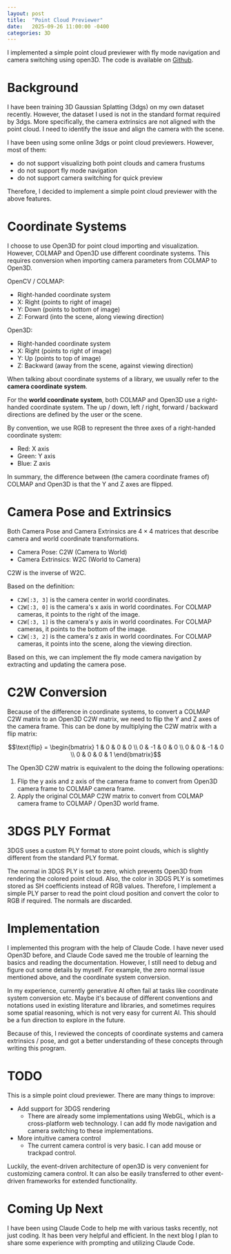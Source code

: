 ```yaml
---
layout: post
title:  "Point Cloud Previewer"
date:   2025-09-26 11:00:00 -0400
categories: 3D
---
```

I implemented a simple point cloud previewer with fly mode navigation and camera switching using open3D. The code is available on [Github](https://github.com/ronchuxia/PointCloudPreviewer).

# Background
I have been training 3D Gaussian Splatting (3dgs) on my own dataset recently. However, the dataset I used is not in the standard format required by 3dgs. More specifically, the camera extrinsics are not aligned with the point cloud. I need to identify the issue and align the camera with the scene.

I have been using some online 3dgs or point cloud previewers. However, most of them:
- do not support visualizing both point clouds and camera frustums
- do not support fly mode navigation
- do not support camera switching for quick preview

Therefore, I decided to implement a simple point cloud previewer with the above features.

# Coordinate Systems

I choose to use Open3D for point cloud importing and visualization. However, COLMAP and Open3D use different coordinate systems. This requires conversion when importing camera parameters from COLMAP to Open3D.

OpenCV / COLMAP:
- Right-handed coordinate system
- X: Right (points to right of image)
- Y: Down (points to bottom of image)
- Z: Forward (into the scene, along viewing direction)

Open3D:
- Right-handed coordinate system
- X: Right (points to right of image)
- Y: Up (points to top of image)
- Z: Backward (away from the scene, against viewing direction)

When talking about coordinate systems of a library, we usually refer to the **camera coordinate system**.

For the **world coordinate system**, both COLMAP and Open3D use a right-handed coordinate system. The up / down, left / right, forward / backward directions are defined by the user or the scene.

By convention, we use RGB to represent the three axes of a right-handed coordinate system:
- Red: X axis
- Green: Y axis
- Blue: Z axis

In summary, the difference between (the camera coordinate frames of) COLMAP and Open3D is that the Y and Z axes are flipped. 

# Camera Pose and Extrinsics

Both Camera Pose and Camera Extrinsics are $4 \times 4$ matrices that describe camera and world coordinate transformations.
- Camera Pose: C2W (Camera to World)
- Camera Extrinsics: W2C (World to Camera)

C2W is the inverse of W2C.

Based on the definition:
- `C2W[:3, 3]` is the camera center in world coordinates.
- `C2W[:3, 0]` is the camera's x axis in world coordinates. For COLMAP cameras, it points to the right of the image.
- `C2W[:3, 1]` is the camera's y axis in world coordinates. For COLMAP cameras, it points to the bottom of the image.
- `C2W[:3, 2]` is the camera's z axis in world coordinates. For COLMAP cameras, it points into the scene, along the viewing direction.

Based on this, we can implement the fly mode camera navigation by extracting and updating the camera pose.

# C2W Conversion

Because of the difference in coordinate systems, to convert a COLMAP C2W matrix to an Open3D C2W matrix, we need to flip the Y and Z axes of the camera frame. This can be done by multiplying the C2W matrix with a flip matrix:

$$\text{flip} = \begin{bmatrix}
1 & 0 & 0 & 0 \\
0 & -1 & 0 & 0 \\
0 & 0 & -1 & 0 \\
0 & 0 & 0 & 1
\end{bmatrix}$$

The Open3D C2W matrix is equivalent to the doing the following operations:
1. Flip the y axis and z axis of the camera frame to convert from Open3D camera frame to COLMAP camera frame.
2. Apply the original COLMAP C2W matrix to convert from COLMAP camera frame to COLMAP / Open3D world frame.

# 3DGS PLY Format

3DGS uses a custom PLY format to store point clouds, which is slightly different from the standard PLY format. 

The normal in 3DGS PLY is set to zero, which prevents Open3D from rendering the colored point cloud. Also, the color in 3DGS PLY is sometimes stored as SH coefficients instead of RGB values. Therefore, I implement a simple PLY parser to read the point cloud position and convert the color to RGB if required. The normals are discarded.

# Implementation

I implemented this program with the help of Claude Code. I have never used Open3D before, and Claude Code saved me the trouble of learning the basics and reading the documentation. However, I still need to debug and figure out some details by myself. For example, the zero normal issue mentioned above, and the coordinate system conversion.

In my experience, currently generative AI often fail at tasks like coordinate system conversion etc. Maybe it's because of different conventions and notations used in existing literature and libraries, and sometimes requires some spatial reasoning, which is not very easy for current AI. This should be a fun direction to explore in the future.

Because of this, I reviewed the concepts of coordinate systems and camera extrinsics / pose, and got a better understanding of these concepts through writing this program.

# TODO

This is a simple point cloud previewer. There are many things to improve:
- Add support for 3DGS rendering
    - There are already some implementations using WebGL, which is a cross-platform web technology. I can add fly mode navigation and camera switching to these implementations.
- More intuitive camera control
    - The current camera control is very basic. I can add mouse or trackpad control.

Luckily, the event-driven architecture of open3D is very convenient for customizing camera control. It can also be easily transferred to other event-driven frameworks for extended functionality.

# Coming Up Next
I have been using Claude Code to help me with various tasks recently, not just coding. It has been very helpful and efficient. In the next blog I plan to share some experience with prompting and utilizing Claude Code.


